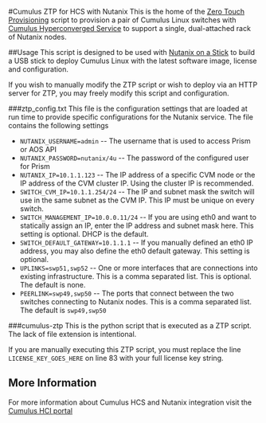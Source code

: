 #Cumulus ZTP for HCS with Nutanix
This is the home of the [Zero Touch Provisioning](https://docs.cumulusnetworks.com/display/DOCS/Zero+Touch+Provisioning+-+ZTP) script to provision a pair of Cumulus Linux switches with [Cumulus Hyperconverged Service](https://docs.cumulusnetworks.com/display/DOCS/Cumulus+Hyperconverged+Service+with+Nutanix) to support a single, dual-attached rack of Nutanix nodes.

##Usage
This script is designed to be used with [Nutanix on a Stick](http://www.cumulusnetworks.com/noas) to build a USB stick to deploy Cumulus Linux with the latest software image, license and configuration. 

If you wish to manually modify the ZTP script or wish to deploy via an HTTP server for ZTP, you may freely modify this script and configuration. 

###ztp_config.txt
This file is the configuration settings that are loaded at run time to provide specific configurations for the Nutanix service. The file contains the following settings
* `NUTANIX_USERNAME=admin` -- The username that is used to access Prism or AOS API
* `NUTANIX_PASSWORD=nutanix/4u` -- The password of the configured user for Prism
* `NUTANIX_IP=10.1.1.123` -- The IP address of a specific CVM node or the IP address of the CVM cluster IP. Using the cluster IP is recommended.
* `SWITCH_CVM_IP=10.1.1.254/24` -- The IP and subnet mask the switch will use in the same subnet as the CVM IP. This IP must be unique on every switch.
* `SWITCH_MANAGEMENT_IP=10.0.0.11/24` -- If you are using eth0 and want to statically assign an IP, enter the IP address and subnet mask here. This setting is optional. DHCP is the default.
* `SWITCH_DEFAULT_GATEWAY=10.1.1.1` -- If you manually defined an eth0 IP address, you may also define the eth0 default gateway. This setting is optional. 
* `UPLINKS=swp51,swp52` -- One or more interfaces that are connections into existing infrastructure. This is a comma separated list. This is optional. The default is none.
* `PEERLINK=swp49,swp50` -- The ports that connect between the two switches connecting to Nutanix nodes. This is a comma separated list. The default is `swp49,swp50`

###cumulus-ztp
This is the python script that is executed as a ZTP script. The lack of file extension is intentional.

If you are manually executing this ZTP script, you must replace the line `LICENSE_KEY_GOES_HERE` on line 83 with your full license key string.

## More Information
For more information about Cumulus HCS and Nutanix integration visit the [Cumulus HCI portal](https://cumulusnetworks.com/networking-solutions/converged-infrastructure/)